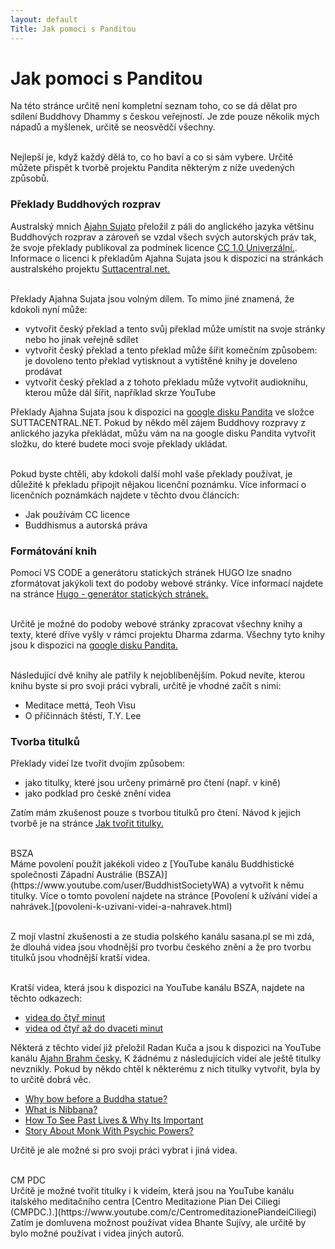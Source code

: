 ```yaml
---
layout: default
Title: Jak pomoci s Panditou
---
```


# Jak pomoci s Panditou

Na této stránce určitě není kompletní seznam toho, co se dá dělat pro sdílení Buddhovy Dhammy s českou veřejností. Je zde pouze několik mých nápadů a myšlenek, určitě se neosvědčí všechny. <br> <br>

Nejlepší je, když každý dělá to, co ho baví a co si sám vybere. Určitě můžete přispět k tvorbě projektu Pandita některým z níže uvedených způsobů.

### Překlady Buddhových rozprav

Australský mnich [Ajahn Sujato](https://www.pandita.cz/autori/ajahn-sujato.html) přeložil z páli do anglického jazyka většinu Buddhových rozprav a zároveň se vzdal všech svých autorských práv tak, že svoje překlady publikoval za podmínek licence
[CC 1.0 Univerzální.](https://creativecommons.org/publicdomain/zero/1.0/deed.cs). Informace o licenci k překladům Ajahna Sujata jsou k dispozici na stránkách australského projektu [Suttacentral.net.](https://suttacentral.net) <br><br>

Překlady Ajahna Sujata jsou volným dílem. To mimo jiné znamená, že kdokoli nyní může:

<ul style="margin-top:5px">
<li>vytvořit český překlad a tento svůj překlad může umístit na svoje stránky nebo ho jinak veřejně sdílet </li>
<li>vytvořit český překlad a tento překlad může šířit komečním způsobem: je dovoleno tento překlad vytisknout a vytištěné knihy je doveleno prodávat</li>
<li>vytvořit český překlad a z tohoto překladu může vytvořit audioknihu, kterou může dál šířit, například skrze YouTube</li>
</ul>

Překlady Ajahna Sujata jsou k dispozici na [google disku Pandita](https://drive.google.com/drive/u/1/folders/11gL2ab0CPZUdpUUepmwEovLgplyc8VLj) ve složce SUTTACENTRAL.NET. Pokud by někdo měl zájem Buddhovy rozpravy z anlického jazyka překládat, můžu vám na na google disku Pandita vytvořit složku, do které budete moci svoje překlady ukládat.<br><br>

Pokud byste chtěli, aby kdokoli další mohl vaše překlady používat, je důležité k překladu připojit nějakou licenční poznámku. Více informací o licenčních poznámkách najdete v těchto dvou článcích:

<ul>
<li>Jak používám CC licence</li>
<li>Buddhismus a autorská práva</li>
</ul>

### Formátování knih

Pomocí VS CODE a generátoru statických stránek HUGO lze snadno zformátovat jakýkoli text do podoby webové stránky. Více informací najdete na stránce <a href="hugo-generator-statickych-stranek">Hugo - generátor statických stránek.</a><br><br>

Určitě je možné do podoby webové stránky zpracovat všechny knihy a texty, které dříve vyšly v rámci projektu Dharma zdarma. Všechny tyto knihy jsou k dispozici na [google disku Pandita.](https://drive.google.com/drive/u/1/folders/11gL2ab0CPZUdpUUepmwEovLgplyc8VLj)<br><br>

Následující dvě knihy ale patřily k nejoblíbenějším. Pokud nevíte, kterou knihu byste si pro svoji práci vybrali, určitě je vhodné začít s nimi:

<ul>
<li>Meditace mettá, Teoh Visu</li>
<li>O příčinnách štěstí, T.Y. Lee</li>
</ul>

### Tvorba titulků

Překlady videí lze tvořit dvojím způsobem:

<ul>
<li>jako titulky, které jsou určeny primárně pro čtení (např. v kině)</li>
<li>jako podklad pro české znění videa</li>
</ul>

Zatím mám zkušenost pouze s tvorbou titulků pro čtení. Návod k jejich tvorbě je na stránce
<a href="jak-tvorit-titulky.html">Jak tvořit titulky.</a> <br><br>

<div class="underline">
BSZA
</div>
Máme povolení použít jakékoli video z [YouTube kanálu Buddhistické společnosti Západní Austrálie (BSZA)](https://www.youtube.com/user/BuddhistSocietyWA) a vytvořit k němu titulky. Více o tomto povolení najdete na stránce [Povolení k užívání videí a nahrávek.](povoleni-k-uzivani-videi-a-nahravek.html)<br><br>

Z mojí vlastní zkušenosti a ze studia polského kanálu sasana.pl se mi zdá, že dlouhá videa jsou vhodnější pro tvorbu českého znění a že pro tvorbu titulků jsou vhodnější kratší videa.<br><br>

Kratší videa, která jsou k dispozici na YouTube kanálu BSZA, najdete na těchto odkazech:<br>

<ul>
<li>
<div class="do-not-break-out">
<a href="https://www.youtube.com/results?search_query=buddhist+society+of+western+australia&sp=EgIYAQ%253D%253D">videa do čtyř minut</a>
</div>
</li>

<li>
<div class="do-not-break-out">
<a href="https://www.youtube.com/results?search_query=buddhist+society+of+western+australia&sp=EgIYAw%253D%253D">videa od čtyř až do dvaceti minut</a>
</div>
</li>

</ul>

Některá z těchto videí již přeložil Radan Kuča a jsou k dispozici na YouTube kanálu [Ajahn Brahm česky.](https://www.youtube.com/channel/UCUr-lRBB59mFLyKFhAAbXbg) K žádnému z následujících videí ale ještě titulky nevznikly. Pokud by někdo chtěl k některému z nich titulky vytvořit, byla by to určitě dobrá věc.

<ul>
<li><a href="https://www.youtube.com/watch?v=9XPaWCit4Io">Why bow before a Buddha statue?</a></li>
<li><a href="https://www.youtube.com/watch?v=O_3n96SmIyI">What is Nibbana?</a></li>
<li><a href="https://www.youtube.com/watch?v=_4BFX_qhhyk">How To See Past Lives & Why Its Important</a></li>
<li><a href="https://www.youtube.com/watch?v=HqBbhUEd97c">Story About Monk With Psychic Powers?</a></li>
</ul>

Určitě je ale možné si pro svoji práci vybrat i jiná videa.<br><br>

<div class="underline">
CM PDC
</div>
Určitě je možné tvořit titulky i k videím, která jsou na YouTube kanálu italského meditačního centra [Centro Meditazione Pian Dei Ciliegi (CMPDC.).](https://www.youtube.com/c/CentromeditazionePiandeiCiliegi) Zatím je domluvena možnost používat videa Bhante Sujívy, ale určitě by bylo možné používat i videa jiných autorů.
